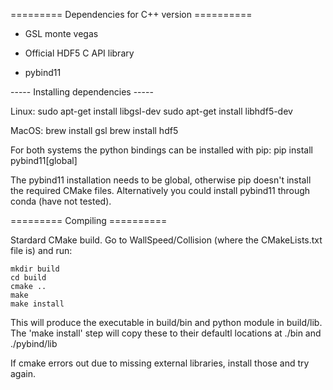 ========= Dependencies for C++ version ==========

- GSL monte vegas

- Official HDF5 C API library

- pybind11



----- Installing dependencies -----


Linux:
	sudo apt-get install libgsl-dev
	sudo apt-get install libhdf5-dev

MacOS: 
	brew install gsl
	brew install hdf5


For both systems the python bindings can be installed with pip:
	pip install pybind11[global]
	
The pybind11 installation needs to be global, otherwise pip doesn't install the required CMake files. Alternatively you could install pybind11 through conda (have not tested).


		
========= Compiling ==========

Stardard CMake build. Go to WallSpeed/Collision (where the CMakeLists.txt file is) and run:

	mkdir build
	cd build
	cmake ..
	make
	make install
	
This will produce the executable in build/bin and python module in build/lib. The 'make install' step will copy these to their defaultl locations at ./bin and ./pybind/lib

If cmake errors out due to missing external libraries, install those and try again.
